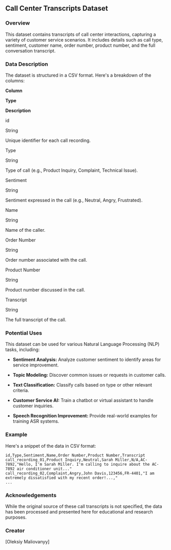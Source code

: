 
## Call Center Transcripts Dataset

### Overview

This dataset contains transcripts of call center interactions, capturing a variety of customer service scenarios. It includes details such as call type, sentiment, customer name, order number, product number, and the full conversation transcript.

### Data Description

The dataset is structured in a CSV format. Here's a breakdown of the columns:

**Column**

**Type**

**Description**

id

String

Unique identifier for each call recording.

Type

String

Type of call (e.g., Product Inquiry, Complaint, Technical Issue).

Sentiment

String

Sentiment expressed in the call (e.g., Neutral, Angry, Frustrated).

Name

String

Name of the caller.

Order Number

String

Order number associated with the call.

Product Number

String

Product number discussed in the call.

Transcript

String

The full transcript of the call.

### Potential Uses

This dataset can be used for various Natural Language Processing (NLP) tasks, including:

-   **Sentiment Analysis:** Analyze customer sentiment to identify areas for service improvement.
    
-   **Topic Modeling:** Discover common issues or requests in customer calls.
    
-   **Text Classification:** Classify calls based on type or other relevant criteria.
    
-   **Customer Service AI:** Train a chatbot or virtual assistant to handle customer inquiries.
    
-   **Speech Recognition Improvement:** Provide real-world examples for training ASR systems.
    

### Example

Here's a snippet of the data in CSV format:

```
id,Type,Sentiment,Name,Order Number,Product Number,Transcript
call_recording_01,Product Inquiry,Neutral,Sarah Miller,N/A,AC-7892,"Hello, I'm Sarah Miller. I'm calling to inquire about the AC-7892 air conditioner unit..."
call_recording_02,Complaint,Angry,John Davis,123456,FR-4401,"I am extremely dissatisfied with my recent order!...,"
...

```

### Acknowledgements

While the original source of these call transcripts is not specified, the data has been processed and presented here for educational and research purposes.

### Creator

[Oleksiy Maliovanyy]